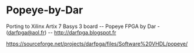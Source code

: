 # Popeye-by-Dar
Porting to Xilinx Artix 7 Basys 3 board -- Popeye FPGA by Dar - (darfpga@aol.fr) -- http://darfpga.blogspot.fr

https://sourceforge.net/projects/darfpga/files/Software%20VHDL/popeye/
